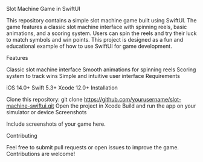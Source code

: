 Slot Machine Game in SwiftUI

This repository contains a simple slot machine game built using SwiftUI. The game features a classic slot machine interface with spinning reels, basic animations, and a scoring system. Users can spin the reels and try their luck to match symbols and win points. This project is designed as a fun and educational example of how to use SwiftUI for game development.

Features

Classic slot machine interface
Smooth animations for spinning reels
Scoring system to track wins
Simple and intuitive user interface
Requirements

iOS 14.0+
Swift 5.3+
Xcode 12.0+
Installation

Clone this repository: git clone https://github.com/yourusername/slot-machine-swiftui.git
Open the project in Xcode
Build and run the app on your simulator or device
Screenshots

Include screenshots of your game here.

Contributing

Feel free to submit pull requests or open issues to improve the game. Contributions are welcome!

